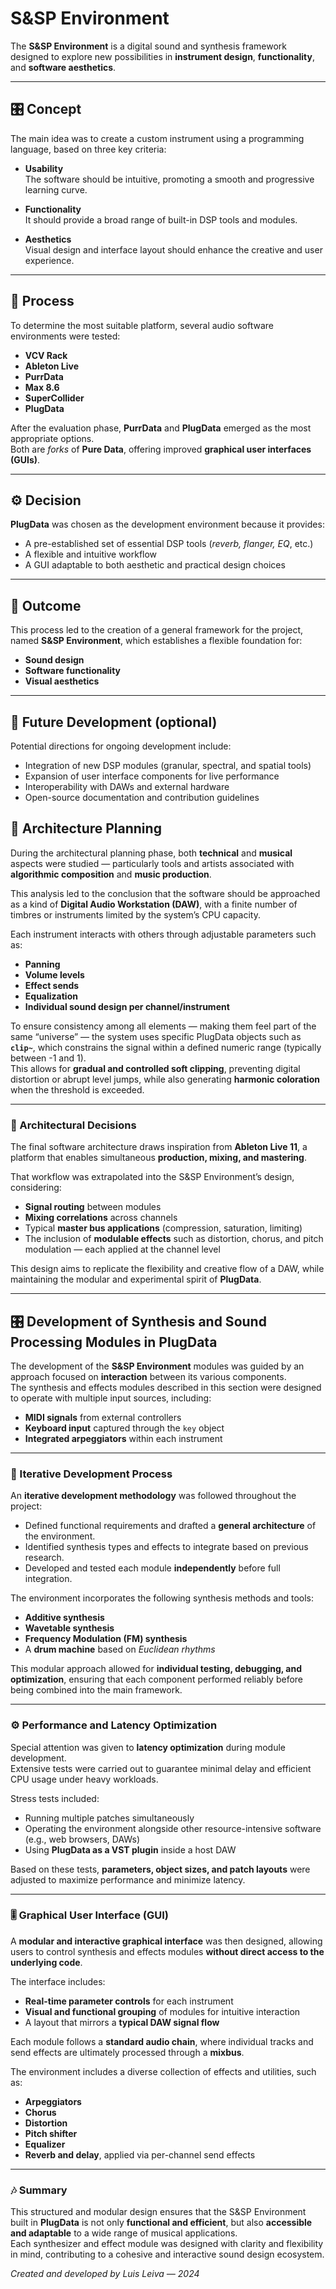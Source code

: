 # S&SP Environment

The **S&SP Environment** is a digital sound and synthesis framework designed to explore new possibilities in **instrument design**, **functionality**, and **software aesthetics**.

---

## 🎛️ Concept

The main idea was to create a custom instrument using a programming language, based on three key criteria:

- **Usability**  
  The software should be intuitive, promoting a smooth and progressive learning curve.  

- **Functionality**  
  It should provide a broad range of built-in DSP tools and modules.  

- **Aesthetics**  
  Visual design and interface layout should enhance the creative and user experience.

---

## 🧩 Process

To determine the most suitable platform, several audio software environments were tested:

- **VCV Rack**  
- **Ableton Live**  
- **PurrData**  
- **Max 8.6**  
- **SuperCollider**  
- **PlugData**

After the evaluation phase, **PurrData** and **PlugData** emerged as the most appropriate options.  
Both are *forks* of **Pure Data**, offering improved **graphical user interfaces (GUIs)**.

---

## ⚙️ Decision

**PlugData** was chosen as the development environment because it provides:

- A pre-established set of essential DSP tools (*reverb, flanger, EQ*, etc.)  
- A flexible and intuitive workflow  
- A GUI adaptable to both aesthetic and practical design choices  

---

## 🧠 Outcome

This process led to the creation of a general framework for the project, named **S&SP Environment**, which establishes a flexible foundation for:

- **Sound design**  
- **Software functionality**  
- **Visual aesthetics**

---

## 🚀 Future Development (optional)

Potential directions for ongoing development include:

- Integration of new DSP modules (granular, spectral, and spatial tools)  
- Expansion of user interface components for live performance  
- Interoperability with DAWs and external hardware  
- Open-source documentation and contribution guidelines  


## 🧱 Architecture Planning

During the architectural planning phase, both **technical** and **musical** aspects were studied — particularly tools and artists associated with **algorithmic composition** and **music production**.  

This analysis led to the conclusion that the software should be approached as a kind of **Digital Audio Workstation (DAW)**, with a finite number of timbres or instruments limited by the system’s CPU capacity.  

Each instrument interacts with others through adjustable parameters such as:

- **Panning**  
- **Volume levels**  
- **Effect sends**  
- **Equalization**  
- **Individual sound design per channel/instrument**

To ensure consistency among all elements — making them feel part of the same “universe” — the system uses specific PlugData objects such as **`clip~`**, which constrains the signal within a defined numeric range (typically between -1 and 1).  
This allows for **gradual and controlled soft clipping**, preventing digital distortion or abrupt level jumps, while also generating **harmonic coloration** when the threshold is exceeded.

---

### 🧩 Architectural Decisions

The final software architecture draws inspiration from **Ableton Live 11**, a platform that enables simultaneous **production, mixing, and mastering**.  

That workflow was extrapolated into the S&SP Environment’s design, considering:

- **Signal routing** between modules  
- **Mixing correlations** across channels  
- Typical **master bus applications** (compression, saturation, limiting)  
- The inclusion of **modulable effects** such as distortion, chorus, and pitch modulation — each applied at the channel level

This design aims to replicate the flexibility and creative flow of a DAW, while maintaining the modular and experimental spirit of **PlugData**.

---
## 🎛️ Development of Synthesis and Sound Processing Modules in PlugData

The development of the **S&SP Environment** modules was guided by an approach focused on **interaction** between its various components.  
The synthesis and effects modules described in this section were designed to operate with multiple input sources, including:

- **MIDI signals** from external controllers  
- **Keyboard input** captured through the `key` object  
- **Integrated arpeggiators** within each instrument

---

### 🔁 Iterative Development Process

An **iterative development methodology** was followed throughout the project:

- Defined functional requirements and drafted a **general architecture** of the environment.  
- Identified synthesis types and effects to integrate based on previous research.  
- Developed and tested each module **independently** before full integration.  

The environment incorporates the following synthesis methods and tools:

- **Additive synthesis**  
- **Wavetable synthesis**  
- **Frequency Modulation (FM) synthesis**  
- A **drum machine** based on *Euclidean rhythms*

This modular approach allowed for **individual testing, debugging, and optimization**, ensuring that each component performed reliably before being combined into the main framework.

---

### ⚙️ Performance and Latency Optimization

Special attention was given to **latency optimization** during module development.  
Extensive tests were carried out to guarantee minimal delay and efficient CPU usage under heavy workloads.  

Stress tests included:

- Running multiple patches simultaneously  
- Operating the environment alongside other resource-intensive software (e.g., web browsers, DAWs)  
- Using **PlugData as a VST plugin** inside a host DAW  

Based on these tests, **parameters, object sizes, and patch layouts** were adjusted to maximize performance and minimize latency.

---

### 🎚️ Graphical User Interface (GUI)

A **modular and interactive graphical interface** was then designed, allowing users to control synthesis and effects modules **without direct access to the underlying code**.  

The interface includes:

- **Real-time parameter controls** for each instrument  
- **Visual and functional grouping** of modules for intuitive interaction  
- A layout that mirrors a **typical DAW signal flow**

Each module follows a **standard audio chain**, where individual tracks and send effects are ultimately processed through a **mixbus**.

The environment includes a diverse collection of effects and utilities, such as:

- **Arpeggiators**
- **Chorus**
- **Distortion**
- **Pitch shifter**
- **Equalizer**
- **Reverb and delay**, applied via per-channel send effects

---

### 🎶 Summary

This structured and modular design ensures that the S&SP Environment built in **PlugData** is not only **functional and efficient**, but also **accessible and adaptable** to a wide range of musical applications.  
Each synthesizer and effect module was designed with clarity and flexibility in mind, contributing to a cohesive and interactive sound design ecosystem.

*Created and developed by Luis Leiva — 2024*
